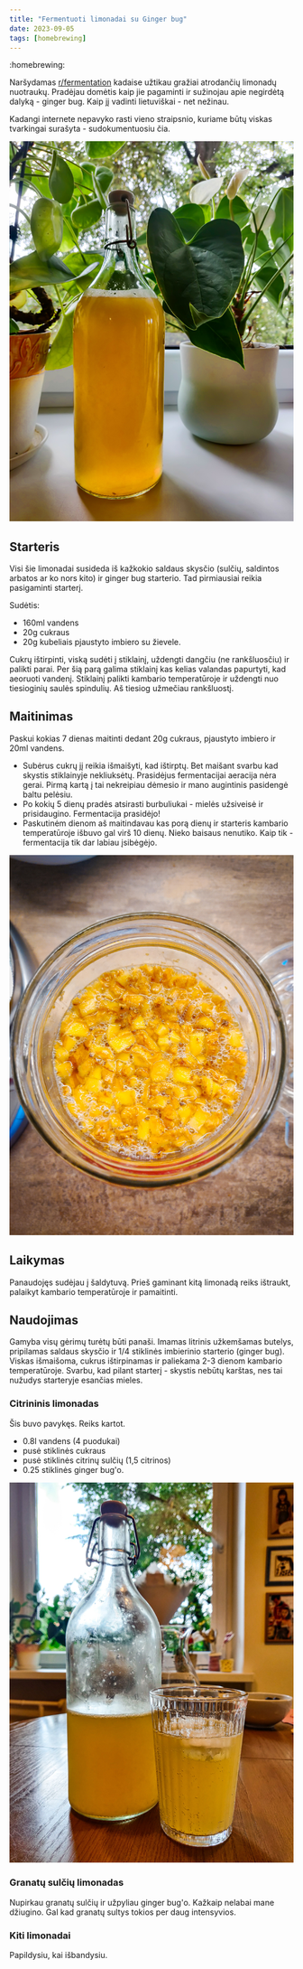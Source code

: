 ```yaml
---
title: "Fermentuoti limonadai su Ginger bug"
date: 2023-09-05
tags: [homebrewing]
---
```


:homebrewing:

Naršydamas [r/fermentation](reddit.com/r/fermentation/) kadaise užtikau gražiai
atrodančių limonadų nuotraukų. Pradėjau domėtis kaip jie pagaminti ir sužinojau
apie negirdėtą dalyką - ginger bug. Kaip jį vadinti lietuviškai - net nežinau.

Kadangi internete nepavyko rasti vieno straipsnio, kuriame būtų viskas
tvarkingai surašyta - sudokumentuosiu čia.

![Limonadas](/2023-09-05/limonadas01.jpg)

## Starteris

Visi šie limonadai susideda iš kažkokio saldaus skysčio (sulčių, saldintos
arbatos ar ko nors kito) ir ginger bug starterio. Tad pirmiausiai reikia
pasigaminti starterį.

Sudėtis:
- 160ml vandens
- 20g cukraus
- 20g kubeliais pjaustyto imbiero su žievele.

Cukrų ištirpinti, viską sudėti į stiklainį, uždengti dangčiu (ne rankšluosčiu)
ir palikti parai. Per šią parą galima stiklainį kas kelias valandas papurtyti,
kad aeoruoti vandenį. Stiklainį palikti kambario temperatūroje ir uždengti nuo
tiesioginių saulės spindulių. Aš tiesiog užmečiau rankšluostį.

## Maitinimas

Paskui kokias 7 dienas maitinti dedant 20g cukraus, pjaustyto imbiero ir 20ml
vandens.

- Subėrus cukrų jį reikia išmaišyti, kad ištirptų. Bet maišant svarbu kad
  skystis stiklainyje nekliuksėtų. Prasidėjus fermentacijai aeracija nėra gerai.
  Pirmą kartą į tai nekreipiau dėmesio ir mano augintinis pasidengė baltu
  pelėsiu.
- Po kokių 5 dienų pradės atsirasti burbuliukai - mielės užsiveisė ir
  prisidaugino. Fermentacija prasidėjo!
- Paskutinėm dienom aš maitindavau kas porą dienų ir starteris kambario
  temperatūroje išbuvo gal virš 10 dienų. Nieko baisaus nenutiko. Kaip tik -
  fermentacija tik dar labiau įsibėgėjo.

![Fermentacija](/2023-09-05/starteris.jpg)

## Laikymas

Panaudojęs sudėjau į šaldytuvą. Prieš gaminant kitą limonadą reiks ištraukt,
palaikyt kambario temperatūroje ir pamaitinti.

## Naudojimas

Gamyba visų gėrimų turėtų būti panaši. Imamas litrinis užkemšamas butelys,
pripilamas saldaus skysčio ir 1/4 stiklinės imbierinio starterio (ginger bug).
Viskas išmaišoma, cukrus ištirpinamas ir paliekama 2-3 dienom kambario
temperatūroje. Svarbu, kad pilant starterį - skystis nebūtų karštas, nes tai
nužudys starteryje esančias mieles.

### Citrininis limonadas

Šis buvo pavykęs. Reiks kartot.

- 0.8l vandens (4 puodukai)
- pusė stiklinės cukraus
- pusė stiklinės citrinų sulčių (1,5 citrinos)
- 0.25 stiklinės ginger bug'o.

![Fermentacija](/2023-09-05/limonadas02.jpg)

### Granatų sulčių limonadas

Nupirkau granatų sulčių ir užpyliau ginger bug'o. Kažkaip nelabai mane džiugino.
Gal kad granatų sultys tokios per daug intensyvios.

### Kiti limonadai

Papildysiu, kai išbandysiu.
